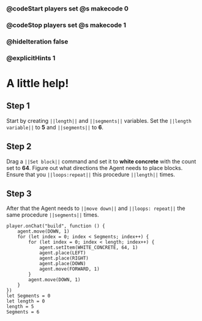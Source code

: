 ### @codeStart players set @s makecode 0
### @codeStop players set @s makecode 1

### @hideIteration false 
### @explicitHints 1


# A little help!

## Step 1
Start by creating ``||length||`` and ``||segments||`` variables. Set the ``||length variable||`` to **5** and ``||segments||`` to **6**. 

## Step 2
Drag a ``||Set block||`` command and set it to **white concrete** with the count set to **64**. Figure out what directions the Agent needs to place blocks. Ensure that you ``||loops:repeat||`` this procedure ``||length||`` times.      
## Step 3
After that the Agent needs to ``||move down||`` and ``||loops: repeat||`` the same procedure ``||segments||`` times. 

```ghost
player.onChat("build", function () {
    agent.move(DOWN, 1)
    for (let index = 0; index < Segments; index++) {
        for (let index = 0; index < length; index++) {
            agent.setItem(WHITE_CONCRETE, 64, 1)
            agent.place(LEFT)
            agent.place(RIGHT)
            agent.place(DOWN)
            agent.move(FORWARD, 1)
        }
        agent.move(DOWN, 1)
    }
})
let Segments = 0
let length = 0
length = 5
Segments = 6
```